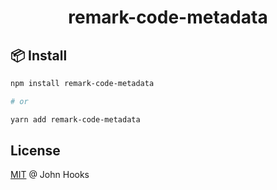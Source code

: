 <h1 align="center">
  remark-code-metadata
</h1>

## 📦 Install

```sh
npm install remark-code-metadata

# or

yarn add remark-code-metadata
```

<!--

## ⚡️ Quick start

## 📚 Documentation

Visit the [full documentation](~TODO~) to know more.

-->

## License

[MIT](LICENSE) @ John Hooks
